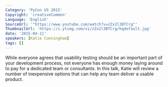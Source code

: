 ```yaml
---
Category: 'PyCon US 2015'
Copyright: 'creativeCommon'
Language: 'English'
SourceUrl: '"https://www.youtube.com/watch?v=zZx2l3BTCrg"'
ThumbnailUrl: 'https://i.ytimg.com/vi/zZx2l3BTCrg/hqdefault.jpg'
date: '2015-04-11'
speakers: [Katie Cunningham]
tags: []
---
```

While everyone agrees that usability testing should be an important part of your development process, not everyone has enough money laying around to pay for a dedicated team or consultants. In this talk, Katie will review a number of inexpensive options that can help any team deliver a usable product.

